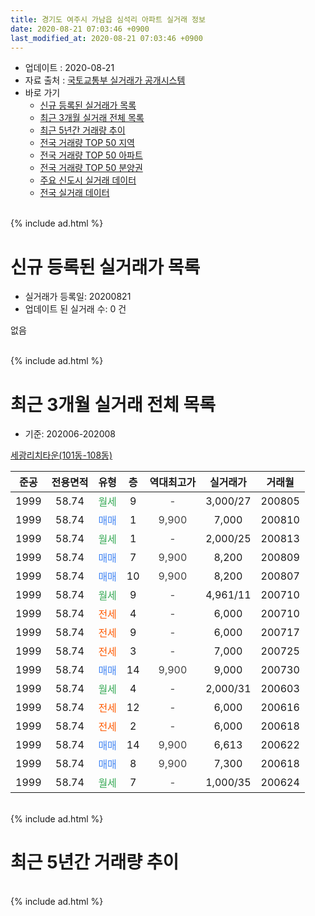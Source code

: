 ```yaml
---
title: 경기도 여주시 가남읍 심석리 아파트 실거래 정보
date: 2020-08-21 07:03:46 +0900
last_modified_at: 2020-08-21 07:03:46 +0900
---
```


* 업데이트 : 2020-08-21
* 자료 출처 : [국토교통부 실거래가 공개시스템](http://rt.molit.go.kr)
* 바로 가기
    * [신규 등록된 실거래가 목록](#신규-등록된-실거래가-목록)
    * [최근 3개월 실거래 전체 목록](#최근-3개월-실거래-전체-목록)
    * [최근 5년간 거래량 추이](#최근-5년간-거래량-추이)
    * [전국 거래량 TOP 50 지역](https://inasie.github.io/apt-trade-info/최근-3개월-전국에서-가장-거래가-많이-발생한-지역)
    * [전국 거래량 TOP 50 아파트](https://inasie.github.io/apt-trade-info/최근-3개월-전국에서-가장-거래가-많이-발생한-아파트)
    * [전국 거래량 TOP 50 분양권](https://inasie.github.io/apt-trade-info/최근-3개월-전국에서-가장-거래가-많이-발생한-분양권)
    * [주요 신도시 실거래 데이터](https://inasie.github.io/apt-trade-info/주요-신도시)
    * [전국 실거래 데이터](https://inasie.github.io/apt-trade-info/전국)
<br>
{% include ad.html %}
<br>

# 신규 등록된 실거래가 목록
* 실거래가 등록일: 20200821
* 업데이트 된 실거래 수: 0 건

없음

<br>
{% include ad.html %}
<br>

# 최근 3개월 실거래 전체 목록
* 기준: 202006-202008


[세광리치타운(101동-108동)](https://search.naver.com/search.naver?query=%EA%B2%BD%EA%B8%B0%EB%8F%84+%EC%97%AC%EC%A3%BC%EC%8B%9C+%EA%B0%80%EB%82%A8%EC%9D%8D+%EC%8B%AC%EC%84%9D%EB%A6%AC+%EC%84%B8%EA%B4%91%EB%A6%AC%EC%B9%98%ED%83%80%EC%9A%B4%28101%EB%8F%99-108%EB%8F%99%29)

|준공|전용면적|유형|층|역대최고가|실거래가|거래월|
|:---:|:---:|:---:|:---:|:---:|:---:|:---:|
|1999|58.74|<span style="color:#34a853">월세</span>|9|<span style="color:#444444">-</span>|3,000/27|200805|
|1999|58.74|<span style="color:#4285f3">매매</span>|1|<span style="color:#444444">9,900</span>|7,000|200810|
|1999|58.74|<span style="color:#34a853">월세</span>|1|<span style="color:#444444">-</span>|2,000/25|200813|
|1999|58.74|<span style="color:#4285f3">매매</span>|7|<span style="color:#444444">9,900</span>|8,200|200809|
|1999|58.74|<span style="color:#4285f3">매매</span>|10|<span style="color:#444444">9,900</span>|8,200|200807|
|1999|58.74|<span style="color:#34a853">월세</span>|9|<span style="color:#444444">-</span>|4,961/11|200710|
|1999|58.74|<span style="color:#ff5a00">전세</span>|4|<span style="color:#444444">-</span>|6,000|200710|
|1999|58.74|<span style="color:#ff5a00">전세</span>|9|<span style="color:#444444">-</span>|6,000|200717|
|1999|58.74|<span style="color:#ff5a00">전세</span>|3|<span style="color:#444444">-</span>|7,000|200725|
|1999|58.74|<span style="color:#4285f3">매매</span>|14|<span style="color:#444444">9,900</span>|9,000|200730|
|1999|58.74|<span style="color:#34a853">월세</span>|4|<span style="color:#444444">-</span>|2,000/31|200603|
|1999|58.74|<span style="color:#ff5a00">전세</span>|12|<span style="color:#444444">-</span>|6,000|200616|
|1999|58.74|<span style="color:#ff5a00">전세</span>|2|<span style="color:#444444">-</span>|6,000|200618|
|1999|58.74|<span style="color:#4285f3">매매</span>|14|<span style="color:#444444">9,900</span>|6,613|200622|
|1999|58.74|<span style="color:#4285f3">매매</span>|8|<span style="color:#444444">9,900</span>|7,300|200618|
|1999|58.74|<span style="color:#34a853">월세</span>|7|<span style="color:#444444">-</span>|1,000/35|200624|


<br>
{% include ad.html %}
<br>

# 최근 5년간 거래량 추이


<div style="width:100%;">
    <canvas id="deal_progress" height="200"></canvas>
</div>

<script>
new Chart(document.getElementById("deal_progress"), {
    type: 'line',
    data: {
        labels: ['201508','201509','201510','201511','201512','201601','201602','201603','201604','201605','201606','201607','201608','201609','201610','201611','201612','201701','201702','201703','201704','201705','201706','201707','201708','201709','201710','201711','201712','201801','201802','201803','201804','201805','201806','201807','201808','201809','201810','201811','201812','201901','201902','201903','201904','201905','201906','201907','201908','201909','201910','201911','201912','202001','202002','202003','202004','202005','202006','202007','202008'],
        datasets: [{
            label: '매매',
            pointRadius: 1,
            data: [0, 4, 2, 2, 2, 2, 1, 3, 2, 2, 0, 1, 1, 0, 2, 1, 0, 1, 5, 1, 3, 3, 2, 6, 3, 6, 6, 1, 5, 2, 1, 5, 3, 0, 1, 1, 2, 3, 4, 5, 0, 1, 2, 1, 1, 0, 0, 1, 3, 3, 1, 1, 2, 3, 1, 1, 1, 1, 2, 1, 3],
            borderColor: "rgba(255, 201, 14, 1)",
            backgroundColor: "rgba(255, 201, 14, 0.5)",
            fill: false,
            lineTension: 0
        },{
            label: '전월세',
            pointRadius: 1,
            data: [1, 1, 4, 4, 2, 3, 4, 7, 4, 3, 2, 4, 5, 2, 9, 5, 3, 4, 3, 2, 7, 2, 3, 2, 1, 2, 8, 2, 1, 0, 2, 5, 7, 1, 4, 4, 3, 1, 4, 6, 5, 1, 2, 2, 5, 1, 3, 2, 3, 3, 7, 2, 0, 3, 7, 8, 8, 3, 4, 4, 2],
            borderColor: "rgba(0, 141, 185, 1)",
            backgroundColor: "rgba(0, 141, 185, 0.5)",
            fill: false,
            lineTension: 0
        }
        ]
    },
    options: {
        responsive: true,
        title: {
            display: false
        },
        tooltips: {
            mode: 'index',
            intersect: false
        },
        hover: {
            mode: 'nearest',
            intersect: true
        },
        scales: {
            xAxes: [{
                display: true,
                scaleLabel: {
                    display: true,
                    labelString: '년/월'
                }
            }],
            yAxes: [{
                display: true,
                ticks: {
                    suggestedMin: 0,
                },
                scaleLabel: {
                    display: true,
                    labelString: '실거래 수'
                }
            }]
        }
    }
});

</script>


<br>
{% include ad.html %}
<br>

